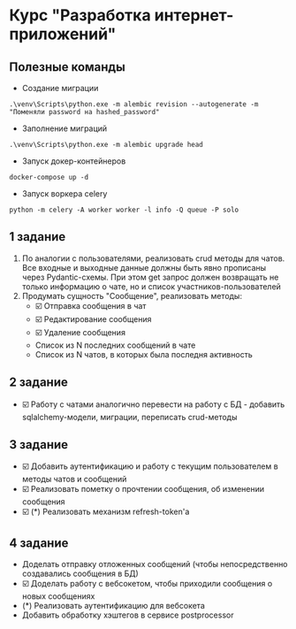 # Курс "Разработка интернет-приложений"

## Полезные команды

- Создание миграции
```
.\venv\Scripts\python.exe -m alembic revision --autogenerate -m "Поменяли password на hashed_password"
```

- Заполнение миграций
```
.\venv\Scripts\python.exe -m alembic upgrade head
```

- Запуск докер-контейнеров
```
docker-compose up -d
```

- Запуск воркера celery
```
python -m celery -A worker worker -l info -Q queue -P solo
```

## 1 задание

1. По аналогии с пользователями, реализовать crud методы для чатов. Все входные и выходные данные должны быть явно прописаны через Pydantic-схемы. При этом get запрос должен возвращать не только информацию о чате, но и список участников-пользователей
2. Продумать сущность "Сообщение", реализовать методы:
   - ☑️ Отправка сообщения в чат
   - ☑️ Редактирование сообщения
   - ☑️ Удаление сообщения
   - Список из N последних сообщений в чате
   - Список из N чатов, в которых была последня активность

## 2 задание

- ☑️ Работу с чатами аналогично перевести на работу с БД - добавить sqlalchemy-модели, миграции, переписать crud-методы

## 3 задание

- ☑️ Добавить аутентификацию и работу с текущим пользователем в методы чатов и сообщений
- ☑️ Реализовать пометку о прочтении сообщения, об изменении сообщения
- ☑️ (*) Реализовать механизм refresh-token'a

## 4 задание

- Доделать отправку отложенных сообщений (чтобы непосредственно создавались сообщения в БД)
- ☑️ Доделать работу с вебсокетом, чтобы приходили сообщения о новых сообщениях
- (*) Реализовать аутентификацию для вебсокета
- Добавить обработку хэштегов в сервисе postprocessor